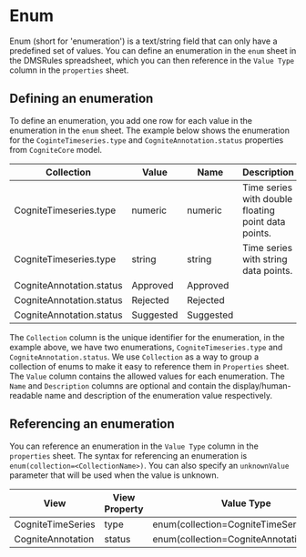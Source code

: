 # Enum

Enum (short for 'enumeration') is a text/string field that can only have a predefined set of values. You can 
define an enumeration in the `enum` sheet in the DMSRules spreadsheet, which you can then reference in the 
`Value Type` column in the `properties` sheet.

## Defining an enumeration

To define an enumeration, you add one row for each value in the enumeration in the `enum` sheet. The example
below shows the enumeration for the `CoginteTimeseries.type` and `CogniteAnnotation.status` properties from
`CogniteCore` model.

| Collection               | Value     | Name      | Description                                         |
|--------------------------|-----------|-----------|-----------------------------------------------------|
| CogniteTimeseries.type   | numeric   | numeric   | Time series with double floating point data points. |
| CogniteTimeseries.type   | string    | string    | Time series with string data points.                |
| CogniteAnnotation.status | Approved  | Approved  |                                                     |
| CogniteAnnotation.status | Rejected  | Rejected  |                                                     |
| CogniteAnnotation.status | Suggested | Suggested |                                                     |

The `Collection` column is the unique identifier for the enumeration, in the example above, we have two
enumerations, `CogniteTimeseries.type` and `CogniteAnnotation.status`. We use `Collection` as a way to group a collection of enums to make it easy to reference them in `Properties` sheet. The `Value` column contains the allowed
values for each enumeration. The `Name` and `Description` columns are optional and contain the display/human-readable name
and description of the enumeration value respectively.


## Referencing an enumeration

You can reference an enumeration in the `Value Type` column in the `properties` sheet. The syntax for referencing
an enumeration is `enum(collection=<CollectionName>)`. You can also specify an `unknownValue` parameter that will be
used when the value is unknown.

| View              | View Property | Value Type                                | Container         | Container Property |
|-------------------|---------------|-------------------------------------------|-------------------|--------------------|
| CogniteTimeSeries | type          | enum(collection=CogniteTimeSeries.type)   | CogniteTimeSeries | type               |
| CogniteAnnotation | status        | enum(collection=CogniteAnnotation.status) | CogniteAnnotation | status             |


